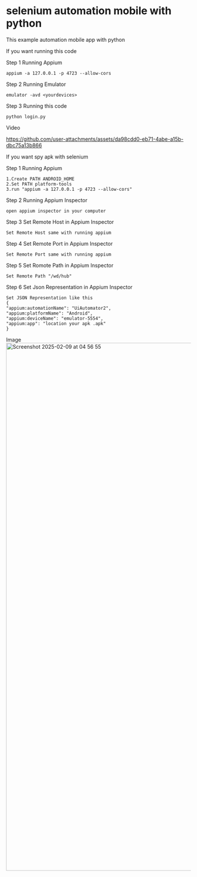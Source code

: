 # selenium automation mobile with python

  This example automation mobile app with python
  
  If you want running this code
  
  Step 1 Running Appium
  
    appium -a 127.0.0.1 -p 4723 --allow-cors
  
  Step 2 Running Emulator 
  
    emulator -avd <yourdevices>

  Step 3 Running this code 

    python login.py

  Video
    


https://github.com/user-attachments/assets/da98cdd0-eb71-4abe-a15b-dbc75a13b866


If you want spy apk with selenium

  Step 1 Running Appium

    1.Create PATH ANDROID_HOME
    2.Set PATH platform-tools
    3.run "appium -a 127.0.0.1 -p 4723 --allow-cors"

  Step 2 Running Appium Inspector

    open appium inspector in your computer
    
  Step 3 Set Remote Host in Appium Inspector
  
    Set Remote Host same with running appium

  Step 4 Set Remote Port in Appium Inspector
    
    Set Remote Port same with running appium

  Step 5 Set Romote Path in Appium Inspector
    
    Set Remote Path "/wd/hub"

  Step 6 Set Json Representation in Appium Inspector
    
    Set JSON Representation like this
    {
    "appium:automationName": "UiAutomator2",
    "appium:platformName": "Android",
    "appium:deviceName": "emulator-5554",
    "appium:app": "location your apk .apk"
    }


  Image
  <img width="1434" alt="Screenshot 2025-02-09 at 04 56 55" src="https://github.com/user-attachments/assets/a9cad119-8336-4b98-b468-46e7dccb32a2" />

    
